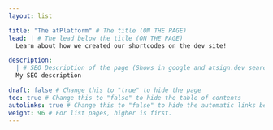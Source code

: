 ```yaml
---
layout: list

title: "The atPlatform" # The title (ON THE PAGE)
lead: | # The lead below the title (ON THE PAGE)
  Learn about how we created our shortcodes on the dev site!

description:
  | # SEO Description of the page (Shows in google and atsign.dev search)
  My SEO description

draft: false # Change this to "true" to hide the page
toc: true # Change this to "false" to hide the table of contents
autolinks: true # Change this to "false" to hide the automatic links below your content
weight: 96 # For list pages, higher is first.
---
```

